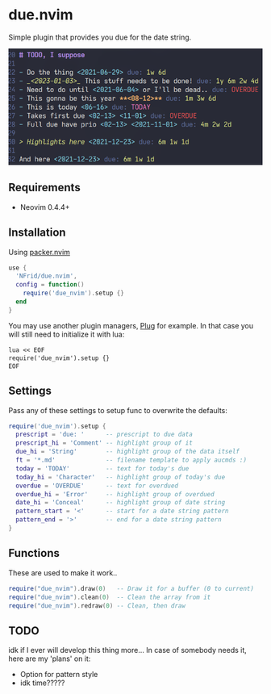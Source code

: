 # due.nvim

Simple plugin that provides you due for the date string.

![Example](img/ex.png)

## Requirements

- Neovim 0.4.4+

## Installation

Using [packer.nvim](https://github.com/wbthomason/packer.nvim)

```lua
use {
  'NFrid/due.nvim',
  config = function()
    require('due_nvim').setup {}
  end
}
```

You may use another plugin managers, [Plug](https://github.com/junegunn/vim-plug)
for example. In that case you will still need to initialize it with lua:

```vim
lua << EOF
require('due_nvim').setup {}
EOF
```

## Settings

Pass any of these settings to setup func to overwrite the defaults:

```lua
require('due_nvim').setup {
  prescript = 'due: '      -- prescript to due data
  prescript_hi = 'Comment' -- highlight group of it
  due_hi = 'String'        -- highlight group of the data itself
  ft = '*.md'              -- filename template to apply aucmds :)
  today = 'TODAY'          -- text for today's due
  today_hi = 'Character'   -- highlight group of today's due
  overdue = 'OVERDUE'      -- text for overdued
  overdue_hi = 'Error'     -- highlight group of overdued
  date_hi = 'Conceal'      -- highlight group of date string
  pattern_start = '<'      -- start for a date string pattern
  pattern_end = '>'        -- end for a date string pattern
}
```

## Functions

These are used to make it work..

```lua
require("due_nvim").draw(0)   -- Draw it for a buffer (0 to current)
require("due_nvim").clean(0)  -- Clean the array from it
require("due_nvim").redraw(0) -- Clean, then draw
```

## TODO

idk if I ever will develop this thing more... In case of somebody needs it, here
are my 'plans' on it:

- Option for pattern style
- idk time?????
